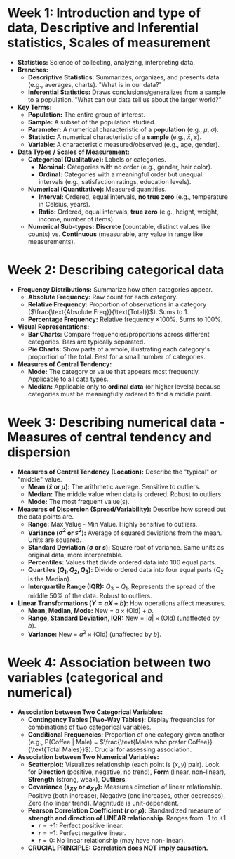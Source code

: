 # Week 1: Introduction and type of data, Descriptive and Inferential statistics, Scales of measurement

*   **Statistics:** Science of collecting, analyzing, interpreting data.
*   **Branches:**
    *   **Descriptive Statistics:** Summarizes, organizes, and presents data (e.g., averages, charts). "What is in our data?"
    *   **Inferential Statistics:** Draws conclusions/generalizes from a sample to a population. "What can our data tell us about the larger world?"
*   **Key Terms:**
    *   **Population:** The entire group of interest.
    *   **Sample:** A subset of the population studied.
    *   **Parameter:** A numerical characteristic of a **population** (e.g., $\mu$, $\sigma$).
    *   **Statistic:** A numerical characteristic of a **sample** (e.g., $\bar{x}$, $s$).
    *   **Variable:** A characteristic measured/observed (e.g., age, gender).
*   **Data Types / Scales of Measurement:**
    *   **Categorical (Qualitative):** Labels or categories.
        *   **Nominal:** Categories with no order (e.g., gender, hair color).
        *   **Ordinal:** Categories with a meaningful order but unequal intervals (e.g., satisfaction ratings, education levels).
    *   **Numerical (Quantitative):** Measured quantities.
        *   **Interval:** Ordered, equal intervals, **no true zero** (e.g., temperature in Celsius, years).
        *   **Ratio:** Ordered, equal intervals, **true zero** (e.g., height, weight, income, number of items).
    *   **Numerical Sub-types:** **Discrete** (countable, distinct values like counts) vs. **Continuous** (measurable, any value in range like measurements).

# Week 2: Describing categorical data

*   **Frequency Distributions:** Summarize how often categories appear.
    *   **Absolute Frequency:** Raw count for each category.
    *   **Relative Frequency:** Proportion of observations in a category ($\frac{\text{Absolute Freq}}{\text{Total}}$). Sums to 1.
    *   **Percentage Frequency:** Relative frequency $\times 100\%$. Sums to 100%.
*   **Visual Representations:**
    *   **Bar Charts:** Compare frequencies/proportions across different categories. Bars are typically separated.
    *   **Pie Charts:** Show parts of a whole, illustrating each category's proportion of the total. Best for a small number of categories.
*   **Measures of Central Tendency:**
    *   **Mode:** The category or value that appears most frequently. Applicable to all data types.
    *   **Median:** Applicable only to **ordinal data** (or higher levels) because categories must be meaningfully ordered to find a middle point.

# Week 3: Describing numerical data - Measures of central tendency and dispersion

*   **Measures of Central Tendency (Location):** Describe the "typical" or "middle" value.
    *   **Mean ($\bar{x}$ or $\mu$):** The arithmetic average. Sensitive to outliers.
    *   **Median:** The middle value when data is ordered. Robust to outliers.
    *   **Mode:** The most frequent value(s).
*   **Measures of Dispersion (Spread/Variability):** Describe how spread out the data points are.
    *   **Range:** Max Value - Min Value. Highly sensitive to outliers.
    *   **Variance ($\sigma^2$ or $s^2$):** Average of squared deviations from the mean. Units are squared.
    *   **Standard Deviation ($\sigma$ or $s$):** Square root of variance. Same units as original data; more interpretable.
    *   **Percentiles:** Values that divide ordered data into 100 equal parts.
    *   **Quartiles ($Q_1, Q_2, Q_3$):** Divide ordered data into four equal parts ($Q_2$ is the Median).
    *   **Interquartile Range (IQR):** $Q_3 - Q_1$. Represents the spread of the middle 50% of the data. Robust to outliers.
*   **Linear Transformations ($Y = aX + b$):** How operations affect measures.
    *   **Mean, Median, Mode:** New = $a \times (\text{Old}) + b$.
    *   **Range, Standard Deviation, IQR:** New = $|a| \times (\text{Old})$ (unaffected by $b$).
    *   **Variance:** New = $a^2 \times (\text{Old})$ (unaffected by $b$).

# Week 4: Association between two variables (categorical and numerical)

*   **Association between Two Categorical Variables:**
    *   **Contingency Tables (Two-Way Tables):** Display frequencies for combinations of two categorical variables.
    *   **Conditional Frequencies:** Proportion of one category given another (e.g., P(Coffee | Male) = $\frac{\text{Males who prefer Coffee}}{\text{Total Males}}$). Crucial for assessing association.
*   **Association between Two Numerical Variables:**
    *   **Scatterplot:** Visualizes relationship (each point is $(x,y)$ pair). Look for **Direction** (positive, negative, no trend), **Form** (linear, non-linear), **Strength** (strong, weak), **Outliers**.
    *   **Covariance ($s_{XY}$ or $\sigma_{XY}$):** Measures direction of linear relationship. Positive (both increase), Negative (one increases, other decreases), Zero (no linear trend). Magnitude is unit-dependent.
    *   **Pearson Correlation Coefficient ($r$ or $\rho$):** Standardized measure of **strength and direction of LINEAR relationship**. Ranges from -1 to +1.
        *   $r = +1$: Perfect positive linear.
        *   $r = -1$: Perfect negative linear.
        *   $r = 0$: No linear relationship (may have non-linear).
    *   **CRUCIAL PRINCIPLE: Correlation does NOT imply causation.**
